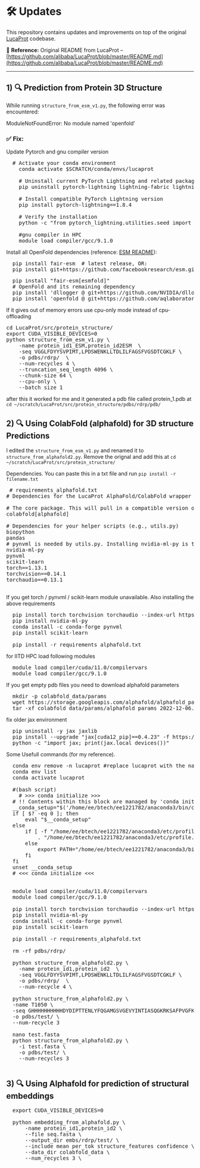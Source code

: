 # 🛠️ Updates

This repository contains updates and improvements on top of the original [LucaProt](https://github.com/alibaba/LucaProt) codebase.

📄 **Reference:** Original README from LucaProt –  
[https://github.com/alibaba/LucaProt/blob/master/README.md](https://github.com/alibaba/LucaProt/blob/master/README.md)

---

## 1) 🔍 Prediction from Protein 3D Structure

While running `structure_from_esm_v1.py`, the following error was encountered:

ModuleNotFoundError: No module named 'openfold'


### ✅ Fix:
Update Pytorch and gnu compiler version
<pre>
  # Activate your conda environment
    conda activate $SCRATCH/conda/envs/lucaprot
    
    # Uninstall current PyTorch Lightning and related packages
    pip uninstall pytorch-lightning lightning-fabric lightning
    
    # Install compatible PyTorch Lightning version
    pip install pytorch-lightning==1.8.4
    
    # Verify the installation
    python -c "from pytorch_lightning.utilities.seed import seed_everything; print('PyTorch Lightning 1.8.4 installed successfully')"
    
    #gnu compiler in HPC 
    module load compiler/gcc/9.1.0
</pre>

Install all OpenFold dependencies (reference: [ESM README](https://github.com/facebookresearch/esm/blob/main/README.md)):
<pre>
  pip install fair-esm  # latest release, OR:
  pip install git+https://github.com/facebookresearch/esm.git  # bleeding edge, current repo main branch
</pre>

<pre>
  pip install "fair-esm[esmfold]"
  # OpenFold and its remaining dependency
  pip install 'dllogger @ git+https://github.com/NVIDIA/dllogger.git'
  pip install 'openfold @ git+https://github.com/aqlaboratory/openfold.git@4b41059694619831a7db195b7e0988fc4ff3a307'
</pre>

If it gives out of memory errors use cpu-only mode instead of cpu-offloading
<pre>
cd LucaProt/src/protein_structure/    
export CUDA_VISIBLE_DEVICES=0
python structure_from_esm_v1.py \
    -name protein_id1_ESM,protein_id2ESM  \
    -seq VGGLFDYYSVPIMT,LPDSWENKLLTDLILFAGSFVGSDTCGKLF \
    -o pdbs/rdrp/  \
    --num-recycles 4 \
    --truncation_seq_length 4096 \
    --chunk-size 64 \
    --cpu-only \
    --batch_size 1
</pre>

after this it worked for me and it generated a pdb file called protein_1.pdb at `cd ~/scratch/LucaProt/src/protein_structure/pdbs/rdrp/pdb/`


## 2) 🔍 Using ColabFold (alphafold) for 3D structure Predictions

I edited the `structure_from_esm_v1.py` and renamed it to `structure_from_alphafold2.py`. Remove the orignal and add this at  `cd ~/scratch/LucaProt/src/protein_structure/`

Dependencies. You can paste this in a txt file and run `pip install -r filename.txt`
<pre>
 # requirements_alphafold.txt
# Dependencies for the LucaProt AlphaFold/ColabFold wrapper script

# The core package. This will pull in a compatible version of PyTorch, NumPy, etc.
colabfold[alphafold]

# Dependencies for your helper scripts (e.g., utils.py)
biopython
pandas
# pynvml is needed by utils.py. Installing nvidia-ml-py is the modern way to get it.
nvidia-ml-py
pynvml
scikit-learn
torch==1.13.1
torchvision==0.14.1
torchaudio==0.13.1

</pre>

If you get torch / pynvml / scikit-learn module unavailable. Also installing the above requirements
<pre>
  pip install torch torchvision torchaudio --index-url https://download.pytorch.org/whl/cu117
  pip install nvidia-ml-py
  conda install -c conda-forge pynvml
  pip install scikit-learn
  
  pip install -r requirements_alphafold.txt
</pre>


for IITD HPC load following modules
<pre>
  module load compiler/cuda/11.0/compilervars
  module load compiler/gcc/9.1.0
</pre>

If you get empty pdb files you need to download alphafold parameters
<pre>
  mkdir -p colabfold_data/params
  wget https://storage.googleapis.com/alphafold/alphafold_params_2022-12-06.tar -O colabfold_data/params/params.tar.gz
  tar -xf colabfold_data/params/alphafold_params_2022-12-06.tar -C colabfold_data/params/
</pre>

fix older jax environment 
<pre>
  pip uninstall -y jax jaxlib
  pip install --upgrade "jax[cuda12_pip]==0.4.23" -f https://storage.googleapis.com/jax-releases/jax_cuda_releases.html
  python -c "import jax; print(jax.local_devices())"
</pre>


Some Usefull commands (for my reference).
<pre>
  conda env remove -n lucaprot #replace lucaprot with the name of your conda environment
  conda env list
  conda activate lucaprot

  #(bash script)
    # >>> conda initialize >>>
  # !! Contents within this block are managed by 'conda init' !!
  __conda_setup="$('/home/ee/btech/ee1221782/anaconda3/bin/conda' 'shell.bash' 'hook' 2> /dev/null)"
  if [ $? -eq 0 ]; then
      eval "$__conda_setup"
  else
      if [ -f "/home/ee/btech/ee1221782/anaconda3/etc/profile.d/conda.sh" ]; then
          . "/home/ee/btech/ee1221782/anaconda3/etc/profile.d/conda.sh"
      else
          export PATH="/home/ee/btech/ee1221782/anaconda3/bin:$PATH"
      fi
  fi
  unset __conda_setup
  # <<< conda initialize <<<


  module load compiler/cuda/11.0/compilervars
  module load compiler/gcc/9.1.0
  
  pip install torch torchvision torchaudio --index-url https://download.pytorch.org/whl/cu117
  pip install nvidia-ml-py
  conda install -c conda-forge pynvml
  pip install scikit-learn
  
  pip install -r requirements_alphafold.txt
  
  rm -rf pdbs/rdrp/

  python structure_from_alphafold2.py \
    -name protein_id1,protein_id2  \
    -seq VGGLFDYYSVPIMT,LPDSWENKLLTDLILFAGSFVGSDTCGKLF \
    -o pdbs/rdrp/  \
    --num-recycle 4 \

  python structure_from_alphafold2.py \
  -name T1050 \
  -seq GHHHHHHHHHHDYDIPTTENLYFQGAMGSVGEVYINTIASQGKRKSAFPVGFKICGMRFYMNGTKEIDLVEGGEKITSQNTLFRDGDVIGFHYNTRLGREYLYDGRKQGYVTYDATKTRLDTTVDLDAAYIAGHREYIYGKPMDFEGYGGGARVFDGVVNTGVEFSLYLDGNNLVYLFQTTGSMSPAVFKSVRAIKAVAHK
  -o pdbs/test/ \
  --num-recycle 3

  nano test.fasta 
  python structure_from_alphafold2.py \
    -i test.fasta \
    -o pdbs/test/ \
    --num-recycles 3

</pre>

## 3) 🔍 Using Alphafold for prediction of structural embeddings
<pre>
  export CUDA_VISIBLE_DEVICES=0

  python embedding_from_alphafold.py \
      -name protein_id1,protein_id2 \
      --file seq.fasta \
      --output_dir embs/rdrp/test/ \
      --include mean per_tok structure_features confidence \
      --data_dir colabfold_data \
      --num_recycles 3 \

</pre>

